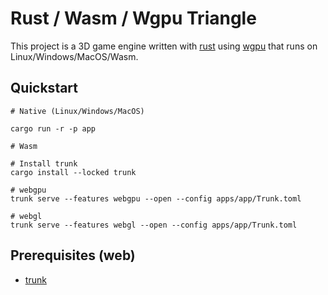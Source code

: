 # Rust / Wasm / Wgpu Triangle

This project is a 3D game engine written with [rust](https://www.rust-lang.org/)
using [wgpu](https://wgpu.rs/) that runs on Linux/Windows/MacOS/Wasm.

## Quickstart

```
# Native (Linux/Windows/MacOS)

cargo run -r -p app

# Wasm

# Install trunk
cargo install --locked trunk

# webgpu
trunk serve --features webgpu --open --config apps/app/Trunk.toml

# webgl
trunk serve --features webgl --open --config apps/app/Trunk.toml
```

## Prerequisites (web)

* [trunk](https://trunkrs.dev/)
